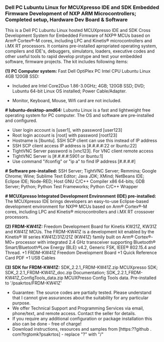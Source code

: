 ### Dell PC Lubuntu Linux for MCUXpresso IDE and SDK Embedded Firmware Development of NXP ARM Microcontrollers; Completed setup, Hardware Dev Board & Software

This is a Dell PC Lubuntu Linux hosted MCUXpresso IDE and SDK Cross Development System for Embedded Firmware of NXP® MCUs based on Arm® Cortex®-M cores, including LPC and Kinetis® microcontrollers and i.MX RT processors. It contains pre-installed apropriated operating system, compilers and IDE's, debuggers, simulators, loaders, executive codes and other useful tools to rapid develop protype and test your embedded software, firmware projects. The kit includes following items:

**(1) PC Computer system:**
Fast Dell OptiPlex PC Intel CPU Lubuntu Linux 4GB 120GB SSD:
+ Included are Intel Core2Duo 1.86-3.0GHz; 4GB; 120GB SSD; DVD; Lubuntu 64-bit Linux OS installed; Power Cable/Adapter.
- Monitor, Keyboard, Mouse, Wifi card are not included.

**# lubuntu-desktop-amd64:** Lubuntu Linux is a fast and lightweight free operating system for PC computer. The OS and software are pre-installed and configured.
+ User login account is [user1], with password [user123]
+ Root login account is [root] with password [root123]
+ Hostname is [lbuntu]. SSH SCP client can use this instead of IP address
+ SSH SCP client access IP address is [#.#.#.#:22 or lbuntu:22]
+ TightVNC Server password is [vnc123]. For VNC client remote access
+ TightVNC Server is [#.#.#.#:5901 or lbuntu:1]
+ Use command "ifconfig" or "ip a" to find IP address [#.#.#.#]

**# Software pre-installed:** SSH Server; TightVNC Server; Remmina; Google Chrome; Wine; Sublime Text Editor; Java JDK; XMind; NetBeans IDE; Eclipse IDE; Node-RED; Host GNU C/C++ Compiler x86 64-bits; GDB Server; Python; Python Test Frameworks; Python C/C++ Wrapper

**# MCUXpresso Integrated Development Environment (IDE) pre-installed:** The MCUXpresso IDE brings developers an easy-to-use Eclipse-based development environment for NXP® MCUs based on Arm® Cortex®-M cores, including LPC and Kinetis® microcontrollers and i.MX RT crossover processors.

**(2) FRDM-KW41Z:** Freedom Development Board for Kinetis KW21Z, KW31Z and KW41Z MCUs. The FRDM-KW41Z is a development kit enabled by the Kinetis® W series KW41Z/31Z/21Z (KW41Z) family built on Arm® Cortex®-M0+ processor with integrated 2.4 GHz transceiver supporting Bluetooth® Smart/Bluetooth®Low Energy (BLE) v4.2, Generic FSK, IEEE® 802.15.4 and Thread.
+1 FRDM-KW41Z Freedom Development Board
+1 Quick Reference Card PDF
+1 USB Cables

**(3) SDK for FRDM-KW41Z:** SDK_2.2.1_FRDM-KW41Z.zip MCUXpresso SDK; SDK_2.2.1_FRDM-KW41Z_doc.zip Documentation; SDK_2.2.1_FRDM-KW41Z_ConfigTools_data.zip MCUXPresso Config Tools data. Pre-installed to '/psakrtos/FRDM-KW41Z'

* Guarantee: The source codes are partially tested. Please understand that I cannot give assurances about the suitability for any particular purpose.
* We offer Technical Support and Programming Services via email, phone/text, and remote access. Contact the seller for details.
* If you require any additional configuration or package installation this also can be done - free of charge!
* Download instructions, resources and samples from [https:??github . com?trgtomk?psakrtos] - replace "?" with "/"
